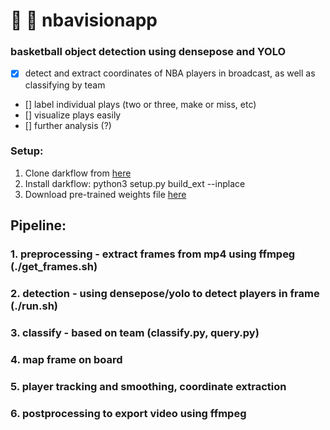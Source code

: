# :eyes: :basketball: nbavisionapp 
### basketball object detection using densepose and YOLO

- [X] detect and extract coordinates of NBA players in broadcast, as well as classifying by team
- [] label individual plays (two or three, make or miss, etc)
- [] visualize plays easily
- [] further analysis (?)

### Setup:
1. Clone darkflow from [here](https://github.com/thtrieu/darkflow)
2. Install darkflow: python3 setup.py build_ext --inplace
3. Download pre-trained weights file [here](https://pjreddie.com/media/files/yolo.weights)

## Pipeline:
### 1. preprocessing - extract frames from mp4 using ffmpeg (./get_frames.sh)
### 2. detection - using densepose/yolo to detect players in frame (./run.sh)
### 3. classify - based on team (classify.py, query.py)
### 4. map frame on board 
### 5. player tracking and smoothing, coordinate extraction
### 6. postprocessing to export video using ffmpeg